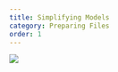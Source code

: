 ```yaml
---
title: Simplifying Models
category: Preparing Files
order: 1
---
```


![](//matthewbaykenney.github.io/cmac-formlabs/images/meshmixer.jpg)